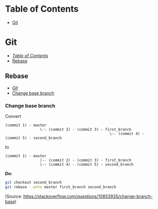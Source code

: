 # Table of Contents
- [Git](#git)

# Git
- *[Table of Contents](#table-of-contents)*
- [Rebase](#rebase)

## Rebase
- *[Git](#git)*
- [Change base branch](#change-base-branch)

### Change base branch
Convert
```
(commit 1) - master
                \-- (commit 2) - (commit 3) - first_branch
                                                \-- (commit 4) - (commit 5) - second_branch
```
to
```
(commit 1) - master
                |-- (commit 2) - (commit 3) - first_branch
                \-- (commit 4) - (commit 5) - second_branch
```

**Do:**
```bash
git checkout second_branch
git rebase --onto master first_branch second_branch
```
(Source: https://stackoverflow.com/questions/10853935/change-branch-base)
